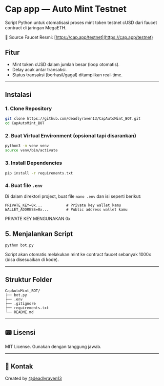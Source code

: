 # Cap app — Auto Mint Testnet

Script Python untuk otomatisasi proses mint token testnet cUSD dari faucet contract di jaringan MegaETH.

🔗 Source Faucet Resmi: [https://cap.app/testnet](https://cap.app/testnet)

##  Fitur

- Mint token cUSD dalam jumlah besar (loop otomatis).
- Delay acak antar transaksi.
- Status transaksi (berhasil/gagal) ditampilkan real-time.

---

##  Instalasi

### 1. Clone Repository

```bash
git clone https://github.com/deadlyraven13/CapAutoMint_BOT.git
cd CapAutoMint_BOT
```

### 2. Buat Virtual Environment (opsional tapi disarankan)

```bash
python3 -m venv venv
source venv/bin/activate
```

### 3. Install Dependencies

```bash
pip install -r requirements.txt
```

### 4. Buat file `.env`

Di dalam direktori project, buat file `nano .env` dan isi seperti berikut:

```dotenv
PRIVATE_KEY=0x...           # Private key wallet kamu
WALLET_ADDRESS=0x...        # Public address wallet kamu
```
PRIVATE KEY MENGUNAKAN 0x

## 5. Menjalankan Script

```bash
python bot.py
```

Script akan otomatis melakukan mint ke contract faucet sebanyak 1000x (bisa disesuaikan di kode).

---

##  Struktur Folder

```
CapAutoMint_BOT/
├── bot.py      
├── .env                    
├── .gitignore
├── requirements.txt
└── README.md
```

---

## 📟 Lisensi

MIT License. Gunakan dengan tanggung jawab.

---

## 💬 Kontak

Created by [@deadlyraven13](https://github.com/deadlyraven13)

